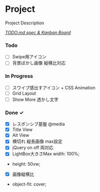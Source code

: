 # Project

Project Description

<em>[TODO.md spec & Kanban Board](https://bit.ly/3fCwKfM)</em>

### Todo

- [ ] Swipe用アイコン  
- [ ] 背景ぼかし画像 縦横比対応  

### In Progress

- [ ] スワイプ感出すアイコン + CSS Animation  
- [ ] Grid Layout  
- [ ] Show More 透かし文字  

### Done ✓

- [x] レスポンシブ基盤 @media  
- [x] Title View  
- [x] Alt View  
- [x] 横切れ 縦長画像 max設定  
- [x] jQuery  on off 両対応  
- [x] LightBox大きさMax width: 100%;  
- height: 50vw;  
- [x] 画像縦横比  
- object-fit: cover;  

